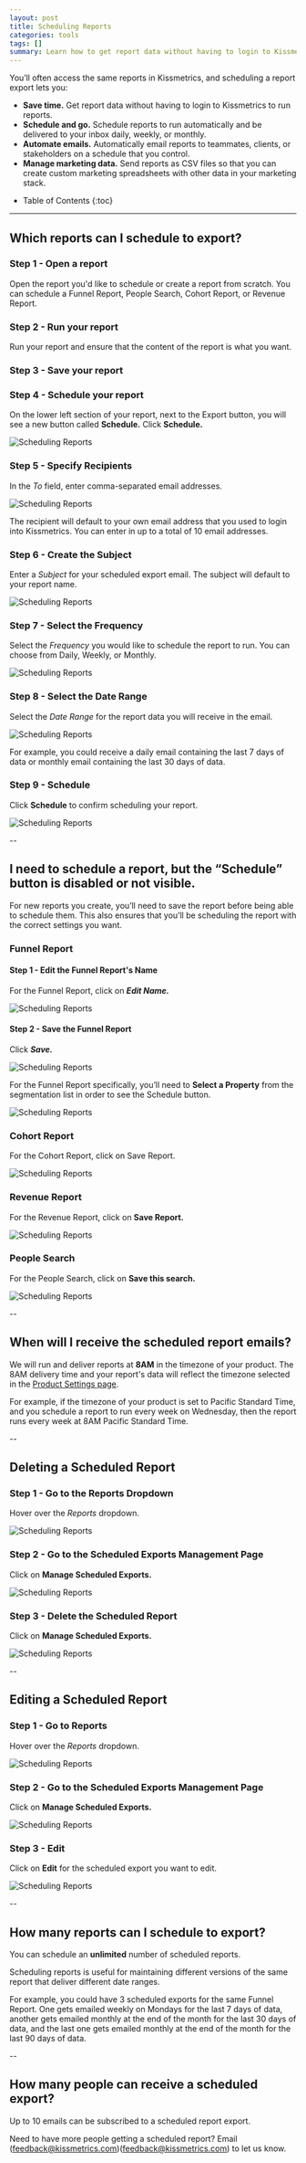 ```yaml
---
layout: post
title: Scheduling Reports
categories: tools
tags: []
summary: Learn how to get report data without having to login to Kissmetrics to run reports.
---
```


You’ll often access the same reports in Kissmetrics, and scheduling a report export lets you:

+ **Save time.** Get report data without having to login to Kissmetrics to run reports.
+ **Schedule and go.** Schedule reports to run automatically and be delivered to your inbox daily, weekly, or monthly.
+ **Automate emails.** Automatically email reports to teammates, clients, or stakeholders on a schedule that you control.
+ **Manage marketing data.** Send reports as CSV files so that you can create custom marketing spreadsheets with other data in your marketing stack.

* Table of Contents
{:toc}
* * *

## Which reports can I schedule to export?

### Step 1 - Open a report
Open the report you'd like to schedule or create a report from scratch. You can schedule a Funnel Report, People Search, Cohort Report, or Revenue Report.

### Step 2 - Run your report 
Run your report and ensure that the content of the report is what you want.

### Step 3 - Save your report

### Step 4 - Schedule your report
On the lower left section of your report, next to the Export button, you will see a new button called **Schedule.** Click **Schedule.**

![Scheduling Reports][1]

### Step 5 - Specify Recipients
In the *To* field, enter comma-separated email addresses. 

![Scheduling Reports][2]

The recipient will default to your own email address that you used to login into Kissmetrics. You can enter in up to a total of 10 email addresses.

### Step 6 - Create the Subject
Enter a *Subject* for your scheduled export email. The subject will default to your report name.

![Scheduling Reports][3]

### Step 7 - Select the Frequency
Select the *Frequency* you would like to schedule the report to run. You can choose from Daily, Weekly, or Monthly.

![Scheduling Reports][4]

### Step 8 - Select the Date Range
Select the *Date Range* for the report data you will receive in the email.

![Scheduling Reports][5]

For example, you could receive a daily email containing the last 7 days of data or monthly email containing the last 30 days of data. 

### Step 9 - Schedule
Click **Schedule** to confirm scheduling your report.

![Scheduling Reports][6]

--

## I need to schedule a report, but the “Schedule” button is disabled or not visible. 

For new reports you create, you’ll need to save the report before being able to schedule them. This also ensures that you’ll be scheduling the report with the correct settings you want.

### Funnel Report

#### Step 1 - Edit the Funnel Report's Name

For the Funnel Report, click on ***Edit Name.***

![Scheduling Reports][7a]

#### Step 2 - Save the Funnel Report

Click ***Save.***

![Scheduling Reports][7b]

For the Funnel Report specifically, you’ll need to **Select a Property** from the segmentation list in order to see the Schedule button.

![Scheduling Reports][8]

### Cohort Report

For the Cohort Report, click on Save Report.

![Scheduling Reports][9]

### Revenue Report

For the Revenue Report, click on **Save Report.**

![Scheduling Reports][10]

### People Search

For the People Search, click on **Save this search.**  

![Scheduling Reports][11]

--

## When will I receive the scheduled report emails?

We will run and deliver reports at **8AM** in the timezone of your product. The 8AM delivery time and your report's data will reflect the timezone selected in the [Product Settings page](https://app.kissmetrics.com/product.edit).

For example, if the timezone of your product is set to Pacific Standard Time, and you schedule a report to run every week on Wednesday, then the report runs every week at 8AM Pacific Standard Time.

--

## Deleting a Scheduled Report

### Step 1 - Go to the Reports Dropdown

Hover over the *Reports* dropdown.

![Scheduling Reports][12]

### Step 2 - Go to the Scheduled Exports Management Page

Click on **Manage Scheduled Exports.**

![Scheduling Reports][13]

### Step 3 - Delete the Scheduled Report

Click on **Manage Scheduled Exports.**

![Scheduling Reports][14]

--

## Editing a Scheduled Report

### Step 1 - Go to Reports 

Hover over the _Reports_ dropdown. 

![Scheduling Reports][12]

### Step 2 - Go to the Scheduled Exports Management Page

Click on **Manage Scheduled Exports.**

![Scheduling Reports][12]

### Step 3 - Edit 

Click on **Edit** for the scheduled export you want to edit. 

![Scheduling Reports][13]

--

## How many reports can I schedule to export?
You can schedule an **unlimited** number of scheduled reports.

Scheduling reports is useful for maintaining different versions of the same report that deliver different date ranges. 

For example, you could have 3 scheduled exports for the same Funnel Report. One gets emailed weekly on Mondays for the last 7 days of data, another gets emailed monthly at the end of the month for the last 30 days of data, and the last one gets emailed monthly at the end of the month for the last 90 days of data.

--

## How many people can receive a scheduled export?  
Up to 10 emails can be subscribed to a scheduled report export.

Need to have more people getting a scheduled report? Email (feedback@kissmetrics.com)(feedback@kissmetrics.com) to let us know.


[1]: https://kissmetrics-support-files.s3.amazonaws.com/assets/tools/scheduling-reports/Scheduling%20Reports%201.png
[2]: https://kissmetrics-support-files.s3.amazonaws.com/assets/tools/scheduling-reports/Scheduling%20Reports%202.png
[3]: https://kissmetrics-support-files.s3.amazonaws.com/assets/tools/scheduling-reports/Scheduling%20Reports%203.png
[4]: https://kissmetrics-support-files.s3.amazonaws.com/assets/tools/scheduling-reports/Scheduling%20Reports%204.png
[5]: https://kissmetrics-support-files.s3.amazonaws.com/assets/tools/scheduling-reports/Scheduling%20Reports%205.png
[6]: https://kissmetrics-support-files.s3.amazonaws.com/assets/tools/scheduling-reports/Scheduling%20Reports%206.png
[7a]: https://kissmetrics-support-files.s3.amazonaws.com/assets/tools/scheduling-reports/Scheduling%20Reports%207a.png
[7b]: https://kissmetrics-support-files.s3.amazonaws.com/assets/tools/scheduling-reports/Scheduling%20Reports%207b.png
[8]: https://kissmetrics-support-files.s3.amazonaws.com/assets/tools/scheduling-reports/Scheduling%20Reports%208.png
[9]: https://kissmetrics-support-files.s3.amazonaws.com/assets/tools/scheduling-reports/Scheduling%20Reports%209.png
[10]: https://kissmetrics-support-files.s3.amazonaws.com/assets/tools/scheduling-reports/Scheduling%20Reports%210.png
[11]: https://kissmetrics-support-files.s3.amazonaws.com/assets/tools/scheduling-reports/Scheduling%20Reports%211.png
[12]: https://kissmetrics-support-files.s3.amazonaws.com/assets/tools/scheduling-reports/Scheduling%20Reports%212.png
[13]: https://kissmetrics-support-files.s3.amazonaws.com/assets/tools/scheduling-reports/Scheduling%20Reports%213.png
[14]: https://kissmetrics-support-files.s3.amazonaws.com/assets/tools/scheduling-reports/Scheduling%20Reports%214.png
[15]: https://kissmetrics-support-files.s3.amazonaws.com/assets/tools/scheduling-reports/Scheduling%20Reports%215.png
